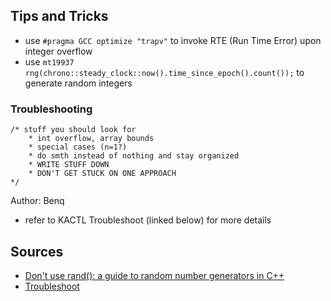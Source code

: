 ## Tips and Tricks

- use `#pragma GCC optimize "trapv"` to invoke RTE (Run Time Error) upon integer overflow
- use `mt19937 rng(chrono::steady_clock::now().time_since_epoch().count());` to generate random integers

### Troubleshooting
```
/* stuff you should look for
	* int overflow, array bounds
	* special cases (n=1?)
	* do smth instead of nothing and stay organized
	* WRITE STUFF DOWN
	* DON'T GET STUCK ON ONE APPROACH
*/
```
Author: Benq

- refer to KACTL Troubleshoot (linked below) for more details

## Sources

- [Don't use rand(): a guide to random number generators in C++](https://codeforces.com/blog/entry/61587)
- [Troubleshoot](https://github.com/kth-competitive-programming/kactl/blob/main/content/contest/troubleshoot.txt)

